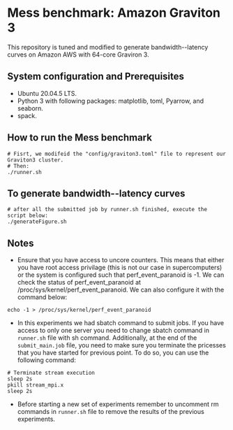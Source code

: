 # Mess benchmark: Amazon Graviton 3

This repository is tuned and modified to generate bandwidth--latency curves on Amazon AWS with 64-core Graviron 3.




## System configuration and Prerequisites

- Ubuntu 20.04.5 LTS.
- Python 3 with following packages: matplotlib, toml, Pyarrow, and seaborn. 
- spack.  
 



## How to run the Mess benchmark 

```
# Fisrt, we modifeid the "config/graviton3.toml" file to represent our Graviton3 cluster. 
# Then: 
./runner.sh 
```


## To generate bandwidth--latency curves

```
# after all the submitted job by runner.sh finished, execute the script below:
./generateFigure.sh 
```






## Notes

- Ensure that you have access to uncore counters. This means that either you have root access privilage (this is not our case in supercomputers) or the system is configured such that perf_event_paranoid is -1. We can check the status of perf_event_paranoid at /proc/sys/kernel/perf_event_paranoid. We can also configure it with the command below: 

```
echo -1 > /proc/sys/kernel/perf_event_paranoid
```

- In this experiments we had sbatch command to submit jobs. If you have access to only one server you need to change sbatch command in `runner.sh` file with sh command. Additionally, at the end of the `submit_main.job` file, you need to make sure you terminate the pricesses that you have started for previous point. To do so, you can use the following command:
```
# Terminate stream execution 
sleep 2s
pkill stream_mpi.x
sleep 2s
```

- Before starting a new set of experiments remember to uncomment rm commands in `runner.sh` file to remove the results of the previous experiments. 
 




